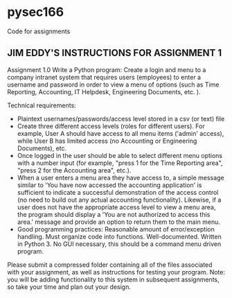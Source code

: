 # pysec166
Code for assignments
## JIM EDDY'S INSTRUCTIONS FOR ASSIGNMENT 1
Assignment 1.0
Write a Python program: Create a login and menu to a company intranet system that requires users (employees) to enter a username and password in order to view a menu of options (such as Time Reporting, Accounting, IT Helpdesk, Engineering Documents, etc. ). 

Technical requirements:

- Plaintext usernames/passwords/access level stored in a csv (or text) file
- Create three different access levels (roles for different users). For example, User A should have access to all menu items ('admin' access), while User B has limited access (no Accounting or Engineering Documents), etc. 
- Once logged in the user should be able to select different menu options with a number input (for example, "press 1 for the Time Reporting area", "press 2 for the Accounting area", etc.).
- When a user enters a menu area they have access to, a simple message similar to 'You have now accessed the accounting application' is sufficient to indicate a successful demonstration of the access control (no need to build out any actual accounting functionality). Likewise, if a user does not have the appropriate access level to view a menu area, the program should display a 'You are not authorized to access this area.' message and provide an option to return them to the main menu.
- Good programming practices: Reasonable amount of error/exception handling. Must organize code into functions. Well-documented. Written in Python 3. No GUI necessary, this should be a command menu driven program.

Please submit a compressed folder containing all of the files associated with your assignment, as well as instructions for testing your program. Note: you will be adding functionality to this system in subsequent assignments, so take your time and plan out your design.
